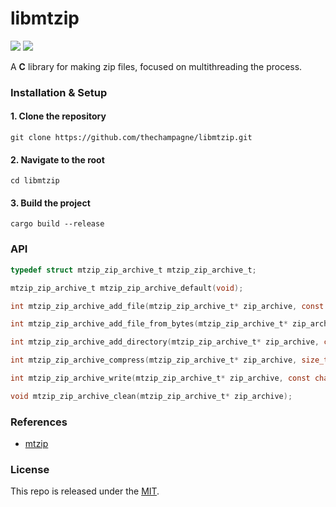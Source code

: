# libmtzip

[![](https://img.shields.io/github/v/tag/thechampagne/libmtzip?label=version)](https://github.com/thechampagne/libmtzip/releases/latest) [![](https://img.shields.io/github/license/thechampagne/libmtzip)](https://github.com/thechampagne/libmtzip/blob/main/LICENSE)

A **C** library for making zip files, focused on multithreading the process.

### Installation & Setup

#### 1. Clone the repository
```
git clone https://github.com/thechampagne/libmtzip.git
```
#### 2. Navigate to the root
```
cd libmtzip
```
#### 3. Build the project
```
cargo build --release
```

### API

```c
typedef struct mtzip_zip_archive_t mtzip_zip_archive_t;

mtzip_zip_archive_t mtzip_zip_archive_default(void);

int mtzip_zip_archive_add_file(mtzip_zip_archive_t* zip_archive, const char* fs_path, const char* archive_name);

int mtzip_zip_archive_add_file_from_bytes(mtzip_zip_archive_t* zip_archive, uint8_t* data, size_t data_len, const char* archive_name);

int mtzip_zip_archive_add_directory(mtzip_zip_archive_t* zip_archive, const char* archive_name);

int mtzip_zip_archive_compress(mtzip_zip_archive_t* zip_archive, size_t threads);

int mtzip_zip_archive_write(mtzip_zip_archive_t* zip_archive, const char* file_name, size_t threads);

void mtzip_zip_archive_clean(mtzip_zip_archive_t* zip_archive);
```

### References
 - [mtzip](https://github.com/JohnTheCoolingFan/mtzip)

### License

This repo is released under the [MIT](https://github.com/thechampagne/libmtzip/blob/main/LICENSE).
